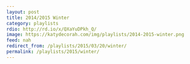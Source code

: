 ```yaml
---
layout: post
title: 2014/2015 Winter
category: playlists
rdio: http://rd.io/x/QXaYuDPkh_Q/
image: https://katydecorah.com/img/playlists/2014-2015-winter.png
feed: nah
redirect_from: /playlists/2015/03/20/winter/
permalink: /playlists/2015/winter/ 
---
```

